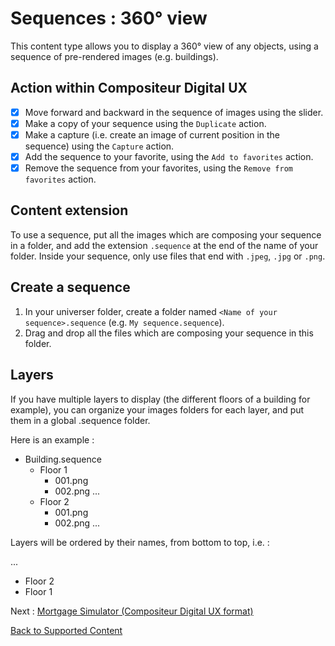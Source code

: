 # Sequences : 360° view

This content type allows you to display a 360° view of any objects, using a sequence of pre-rendered images (e.g. buildings).

## Action within Compositeur Digital UX

- [X] Move forward and backward in the sequence of images using the slider.
- [X] Make a copy of your sequence using the `Duplicate` action.
- [X] Make a capture (i.e. create an image of current position in the sequence) using the `Capture` action.
- [X] Add the sequence to your favorite, using the `Add to favorites` action.
- [X] Remove the sequence from your favorites, using the `Remove from favorites` action.

## Content extension

To use a sequence, put all the images which are composing your sequence in a folder, and add the extension `.sequence` at the end of the name of your folder. Inside your sequence, only use files that end with `.jpeg`, `.jpg` or `.png`.

## Create a sequence

1. In your universer folder, create a folder named `<Name of your sequence>.sequence` (e.g. `My sequence.sequence`).
2. Drag and drop all the files which are composing your sequence in this folder.

## Layers

If you have multiple layers to display (the different floors of a building for example), you can organize your images folders for each layer, and put them in a global .sequence folder.

Here is an example :

* Building.sequence
  * Floor 1
    * 001.png
    * 002.png
...
  * Floor 2
    * 001.png
    * 002.png
...

Layers will be ordered by their names, from bottom to top, i.e. :

...
* Floor 2
* Floor 1

Next : [Mortgage Simulator (Compositeur Digital UX format)](simulator.md)

[Back to Supported Content](index.md)
